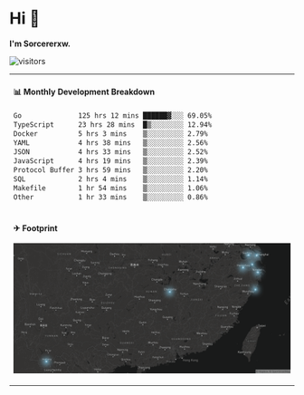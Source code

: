 # Hi 👋

**I'm Sorcererxw.**

![visitors](https://visitor-badge.glitch.me/badge?page_id=sorcererxw.sorcererx)

<table width="800px">
<tr>
<td valign="top" width="50%">

#### 📊 Monthly Development Breakdown

<!--START_SECTION:waka-->
```text
Go              125 hrs 12 mins ██████▓░░░ 69.05%
TypeScript      23 hrs 28 mins  █▒░░░░░░░░ 12.94%
Docker          5 hrs 3 mins    ▒░░░░░░░░░ 2.79%
YAML            4 hrs 38 mins   ▒░░░░░░░░░ 2.56%
JSON            4 hrs 33 mins   ▒░░░░░░░░░ 2.52%
JavaScript      4 hrs 19 mins   ▒░░░░░░░░░ 2.39%
Protocol Buffer 3 hrs 59 mins   ▒░░░░░░░░░ 2.20%
SQL             2 hrs 4 mins    ▒░░░░░░░░░ 1.14%
Makefile        1 hr 54 mins    ▒░░░░░░░░░ 1.06%
Other           1 hr 33 mins    ▒░░░░░░░░░ 0.86%
```
<!--END_SECTION:waka-->

</tr>
<tr>
<td colspan="2">

#### ✈ Footprint

![footprint](./footprint.png)

</td>
</tr>
</table>


